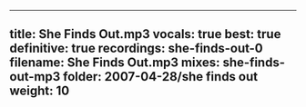 
---
title: She Finds Out.mp3
vocals: true
best: true
definitive: true
recordings: she-finds-out-0
filename: She Finds Out.mp3
mixes: she-finds-out-mp3
folder: 2007-04-28/she finds out
weight: 10
---

